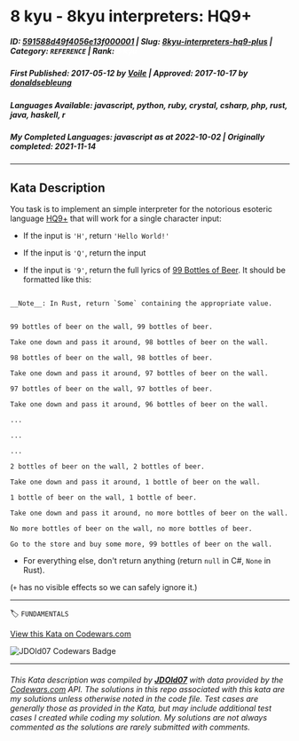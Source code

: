 # 8 kyu - 8kyu interpreters: HQ9+

##### **ID**: [591588d49f4056e13f000001](https://www.codewars.com/kata/591588d49f4056e13f000001) | **Slug**: [8kyu-interpreters-hq9-plus](https://www.codewars.com/kata/591588d49f4056e13f000001) | **Category**: `REFERENCE` | **Rank**: <span style="color:white">8 kyu</span>

##### **First Published**: 2017-05-12 ***by*** [Voile](https://www.codewars.com/users/Voile) | **Approved**: 2017-10-17 ***by*** [donaldsebleung](https://www.codewars.com/users/donaldsebleung)

##### **Languages Available**: javascript, python, ruby, crystal, csharp, php, rust, java, haskell, r

##### **My Completed Languages**: javascript ***as at*** 2022-10-02 | **Originally completed**: 2021-11-14

---

## Kata Description


You task is to implement an simple interpreter for the notorious esoteric language [HQ9+](https://esolangs.org/wiki/HQ9+) that will work for a single character input:



- If the input is `'H'`, return `'Hello World!'`

- If the input is `'Q'`, return the input

- If the input is `'9'`, return the full lyrics of [99 Bottles of Beer](http://www.99-bottles-of-beer.net/lyrics.html). It should be formatted like this:



```if:rust

__Note__: In Rust, return `Some` containing the appropriate value.

```



```

99 bottles of beer on the wall, 99 bottles of beer.

Take one down and pass it around, 98 bottles of beer on the wall.

98 bottles of beer on the wall, 98 bottles of beer.

Take one down and pass it around, 97 bottles of beer on the wall.

97 bottles of beer on the wall, 97 bottles of beer.

Take one down and pass it around, 96 bottles of beer on the wall.

...

...

...

2 bottles of beer on the wall, 2 bottles of beer.

Take one down and pass it around, 1 bottle of beer on the wall.

1 bottle of beer on the wall, 1 bottle of beer.

Take one down and pass it around, no more bottles of beer on the wall.

No more bottles of beer on the wall, no more bottles of beer.

Go to the store and buy some more, 99 bottles of beer on the wall.

```



- For everything else, don't return anything (return `null` in C#, `None` in Rust).



(`+` has no visible effects so we can safely ignore it.)

---


🏷 `FUNDAMENTALS`


[View this Kata on Codewars.com](https://www.codewars.com/kata/591588d49f4056e13f000001)

![](https://www.codewars.com/users/jdold07/badges/large "JDOld07 Codewars Badge")

---

###### *This Kata description was compiled by [**JDOld07**](https://tpstech.dev) with data provided by the [Codewars.com](https://www.codewars.com) API.  The solutions in this repo associated with this kata are my solutions unless otherwise noted in the code file.  Test cases are generally those as provided in the Kata, but may include additional test cases I created while coding my solution.  My solutions are not always commented as the solutions are rarely submitted with comments.*
